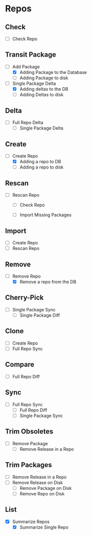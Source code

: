 # Repos

## Check

- [ ] Check Repo

## Transit Package

- [ ] Add Package
  - [x] Adding Package to the Database
  - [ ] Adding Package to disk
- [ ] Single Package Delta
  - [x] Adding deltas to the DB
  - [ ] Adding Deltas to disk

## Delta

- [ ] Full Repo Delta
  - [ ] Single Package Delta

## Create

- [ ] Create Repo
  - [x] Adding a repo to DB
  - [ ] Adding a repo to disk

## Rescan

- [ ] Rescan Repo
  - [ ] Check Repo
  - [ ] Import Missing Packages


## Import

- [ ] Create Repo
- [ ] Rescan Repo

## Remove

- [ ] Remove Repo
  - [x] Remove a repo from the DB

## Cherry-Pick

- [ ] Single Package Sync
  - [ ] Single Package Diff

## Clone

- [ ] Create Repo
- [ ] Full Repo Sync

## Compare

- [ ] Full Repo Diff

## Sync

- [ ] Full Repo Sync
  - [ ] Full Repo Diff
  - [ ] Single Package Sync

## Trim Obsoletes

- [ ] Remove Package
    - [ ] Remove Release in a Repo

## Trim Packages

- [ ] Remove Release in a Repo
- [ ] Remove Release on Disk
  - [ ] Remove Package on Disk
  - [ ] Remove Repo on Disk

## List

- [x] Summarize Repos
  - [x] Summarize Single Repo
